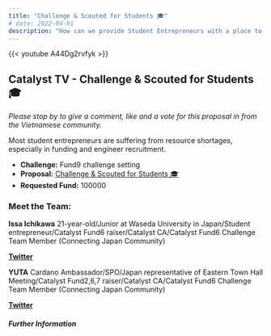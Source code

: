 ```yaml
---
title: "Challenge & Scouted for Students 🎓"
# date: 2022-04-01
description: "How can we provide Student Entrepreneurs with a place to appeal their ideas to the world and an opportunity to connect with Engineers?"
---
```

{{<  youtube A44Dg2rvfyk >}}

## Catalyst TV - Challenge & Scouted for Students 🎓

*Please stop by to give a comment, like and a vote for this proposal in from the Vietnamese community.*

Most student entrepreneurs are suffering from resource shortages, especially in funding and engineer recruitment.

- **Challenge:** Fund9 challenge setting
- **Proposal:** [Challenge & Scouted for Students 🎓](https://cardano.ideascale.com/c/idea/399737)
- **Requested Fund:** 100000

### Meet the Team:

**Issa Ichikawa**
21-year-old/Junior at Waseda University in Japan/Student entrepreneur/Catalyst Fund6 raiser/Catalyst CA/Catalyst Fund6 Challenge Team Member (Connecting Japan Community)

[**Twitter**](https://twitter.com/Cardano_ISSA)

**YUTA**
Cardano Ambassador/SPO/Japan representative of Eastern Town Hall Meeting/Catalyst Fund2,6,7 raiser/Catalyst CA/Catalyst Fund6 Challenge Team Member (Connecting Japan Community)

[**Twitter**](https://twitter.com/yuta_cryptox)

##### Further Information